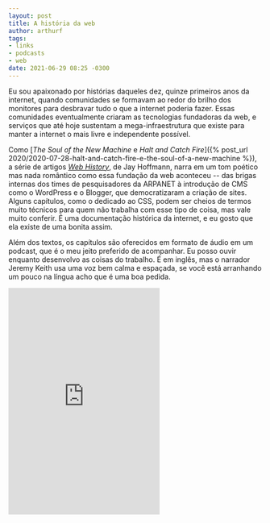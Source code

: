 ```yaml
---
layout: post
title: A história da web
author: arthurf
tags:
- links
- podcasts
- web
date: 2021-06-29 08:25 -0300
---
```

Eu sou apaixonado por histórias daqueles dez, quinze primeiros anos da internet, quando comunidades se formavam ao redor do brilho dos monitores para desbravar tudo o que a internet poderia fazer. Essas comunidades eventualmente criaram as tecnologias fundadoras da web, e serviços que até hoje sustentam a mega-infraestrutura que existe para manter a internet o mais livre e independente possível.

Como [*The Soul of the New Machine* e *Halt and Catch Fire*]({% post_url 2020/2020-07-28-halt-and-catch-fire-e-the-soul-of-a-new-machine %}), a série de artigos [*Web History*](https://css-tricks.com/category/history/), de Jay Hoffmann, narra em um tom poético mas nada romântico como essa fundação da web aconteceu -- das brigas internas dos times de pesquisadores da ARPANET à introdução de CMS como o WordPress e o Blogger, que democratizaram a criação de sites. Alguns capítulos, como o dedicado ao CSS, podem ser cheios de termos muito técnicos para quem não trabalha com esse tipo de coisa, mas vale muito conferir. É uma documentação histórica da internet, e eu gosto que ela existe de uma bonita assim.

Além dos textos, os capítulos são oferecidos em formato de áudio em um podcast, que é o meu jeito preferido de acompanhar. Eu posso ouvir enquanto desenvolvo as coisas do trabalho. É em inglês, mas o narrador Jeremy Keith usa uma voz bem calma e espaçada, se você está arranhando um pouco na língua acho que é uma boa pedida.

<iframe allow="autoplay *; encrypted-media *; fullscreen *" frameborder="0" height="450" class="full-width" sandbox="allow-forms allow-popups allow-same-origin allow-scripts allow-storage-access-by-user-activation allow-top-navigation-by-user-activation" src="https://embed.podcasts.apple.com/us/podcast/web-history/id1535003098"></iframe>

